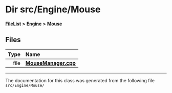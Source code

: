 

# Dir src/Engine/Mouse



[**FileList**](files.md) **>** [**Engine**](dir_3072bc1f55ed1280fe4fbe6b21c78379.md) **>** [**Mouse**](dir_6b283f0e52bc253c2977cc1de7c30b9b.md)












## Files

| Type | Name |
| ---: | :--- |
| file | [**MouseManager.cpp**](MouseManager_8cpp.md) <br> |



























































------------------------------
The documentation for this class was generated from the following file `src/Engine/Mouse/`

